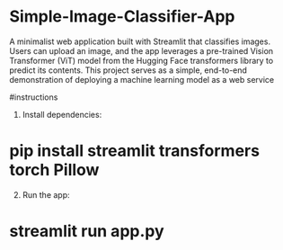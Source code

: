 # Simple-Image-Classifier-App
A minimalist web application built with Streamlit that classifies images. Users can upload an image, and the app leverages a pre-trained Vision Transformer (ViT) model from the Hugging Face transformers library to predict its contents. This project serves as a simple, end-to-end demonstration of deploying a machine learning model as a web service

#instructions
1. Install dependencies:
#    pip install streamlit transformers torch Pillow
 2. Run the app:
#    streamlit run app.py
